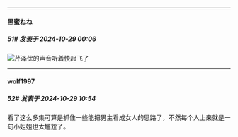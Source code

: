 ﻿
*****

####  黒蜜ねね  
##### 51#       发表于 2024-10-29 00:06

<img src="https://static.saraba1st.com/image/smiley/face2017/018.png" referrerpolicy="no-referrer">芹泽优的声音听着快起飞了


*****

####  wolf1997  
##### 52#       发表于 2024-10-29 10:54

看了这么多集可算是抓住一些能把男主看成女人的思路了，不然每个人上来就是一句小姐姐也太尴尬了。

